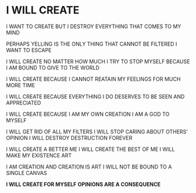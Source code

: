 # I WILL CREATE

I WANT TO CREATE
BUT I DESTROY EVERYTHING
THAT COMES TO MY MIND

PERHAPS YELLING IS THE ONLY
THING THAT CANNOT BE FILTERED
I WANT TO ESCAPE

I WILL CREATE
NO MATTER HOW MUCH I TRY TO STOP MYSELF
BECAUSE I AM BOUND TO GIVE TO THE WORLD

I WILL CREATE
BECAUSE I CANNOT REATAIN MY FEELINGS
FOR MUCH MORE TIME

I WILL CREATE
BECAUSE EVERYTHING I DO DESERVES
TO BE SEEN AND APPRECIATED

I WILL CREATE
BECAUSE I AM MY OWN CREATION
I AM A GOD TO MYSELF

I WILL GET RID OF ALL MY FILTERS
I WILL STOP CARING ABOUT OTHERS' OPINION
I WILL DESTROY DESTRUCTION FOREVER

I WILL CREATE A BETTER ME
I WILL CREATE THE BEST OF ME
I WILL MAKE MY EXISTENCE ART

I AM CREATION
AND CREATION IS ART
I WILL NOT BE BOUND TO A SINGLE CANVAS

**I WILL CREATE FOR MYSELF**
**OPINIONS ARE A CONSEQUENCE**